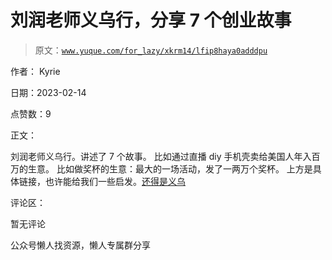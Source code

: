 # 刘润老师义乌行，分享 7 个创业故事

> 原文：[`www.yuque.com/for_lazy/xkrm14/lfip8haya0adddpu`](https://www.yuque.com/for_lazy/xkrm14/lfip8haya0adddpu)

作者： Kyrie

日期：2023-02-14

点赞数：9

正文：

刘润老师义乌行。讲述了 7 个故事。 比如通过直播 diy 手机壳卖给美国人年入百万的生意。 比如做奖杯的生意：最大的一场活动，发了一两万个奖杯。 上方是具体链接，也许能给我们一些启发。[还得是义乌](https://mp.weixin.qq.com/s/z1KV6mG1E0JrlfjW1sAo3A)

评论区：

暂无评论

公众号懒人找资源，懒人专属群分享

